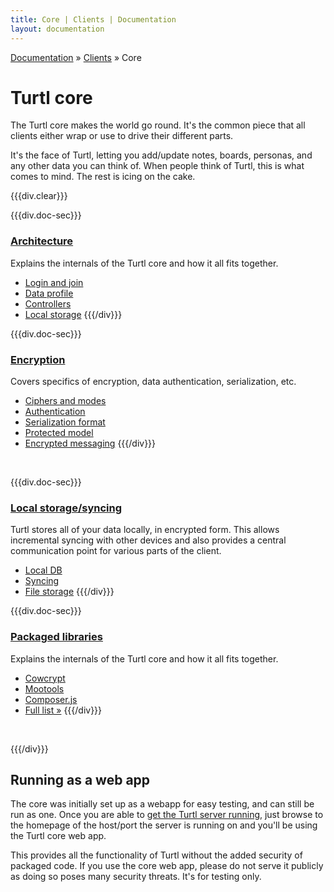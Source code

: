 ```yaml
---
title: Core | Clients | Documentation
layout: documentation
---
```


<div class="breadcrumb">
    <a href="/docs">Documentation</a> &raquo;
    <a href="/docs/clients/index">Clients</a> &raquo;
    Core
</div>


# Turtl core

The Turtl core makes the world go round. It's the common piece that all clients
either wrap or use to drive their different parts. 

It's the face of Turtl, letting you add/update notes, boards, personas, and any
other data you can think of. When people think of Turtl, this is what comes to
mind. The rest is icing on the cake.

{{{div.clear}}}

{{{div.doc-sec}}}
### [Architecture](/docs/clients/core/architecture)
Explains the internals of the Turtl core and how it all fits together.

- [Login and join](/docs/clients/core/architecture#login-and-join)
- [Data profile](/docs/clients/core/architecture#data-profile)
- [Controllers](/docs/clients/core/architecture#controllers)
- [Local storage](/docs/clients/core/architecture#local-storage)
{{{/div}}}

{{{div.doc-sec}}}
### [Encryption](/docs/clients/core/encryption)
Covers specifics of encryption, data authentication, serialization, etc.

- [Ciphers and modes](/docs/clients/core/encryption#ciphers-and-modes)
- [Authentication](/docs/clients/core/encryption#authentication)
- [Serialization format](/docs/clients/core/encryption#serialization-format)
- [Protected model](/docs/clients/core/encryption#protected-model)
- [Encrypted messaging](/docs/clients/core/encryption#encrypted-messaging)
{{{/div}}}

<div class="clearMe">&nbsp;</div>

{{{div.doc-sec}}}
### [Local storage/syncing](/docs/clients/core/local_db)
Turtl stores all of your data locally, in encrypted form. This allows
incremental syncing with other devices and also provides a central communication
point for various parts of the client.

- [Local DB](/docs/clients/core/local_db#local-db)
- [Syncing](/docs/clients/core/local_db#syncing)
- [File storage](/docs/clients/core/local_db#file-storage)
{{{/div}}}

{{{div.doc-sec}}}
### [Packaged libraries](/docs/clients/core/libraries)
Explains the internals of the Turtl core and how it all fits together.

- [Cowcrypt](/docs/clients/core/libraries#cowcrypt)
- [Mootools](/docs/clients/core/libraries#mootools)
- [Composer.js](/docs/clients/core/libraries#composer-js)
- [Full list &raquo;](/docs/clients/core/libraries)
{{{/div}}}

<div class="clearMe">&nbsp;</div>

{{{/div}}}

## Running as a web app
The core was initially set up as a webapp for easy testing, and can still be run
as one. Once you are able to [get the Turtl server running](/docs/server/running),
just browse to the homepage of the host/port the server is running on and you'll
be using the Turtl core web app.

This provides all the functionality of Turtl without the added security of
packaged code. If you use the core web app, please do not serve it publicly as
doing so poses many security threats. It's for testing only.

